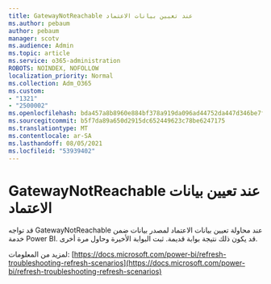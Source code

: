 ```yaml
---
title: GatewayNotReachable عند تعيين بيانات الاعتماد
ms.author: pebaum
author: pebaum
manager: scotv
ms.audience: Admin
ms.topic: article
ms.service: o365-administration
ROBOTS: NOINDEX, NOFOLLOW
localization_priority: Normal
ms.collection: Adm_O365
ms.custom:
- "1321"
- "2500002"
ms.openlocfilehash: bda457a8b8960e884bf378a919da096ad44752da447d346be7f0b1c435a9dcb0
ms.sourcegitcommit: b5f7da89a650d2915dc652449623c78be6247175
ms.translationtype: MT
ms.contentlocale: ar-SA
ms.lasthandoff: 08/05/2021
ms.locfileid: "53939402"
---
```

# <a name="gatewaynotreachable-when-setting-credentials"></a>GatewayNotReachable عند تعيين بيانات الاعتماد

قد تواجه GatewayNotReachable عند محاولة تعيين بيانات الاعتماد لمصدر بيانات ضمن خدمة Power BI. قد يكون ذلك نتيجة بوابة قديمة. ثبت البوابة الأخيرة وحاول مرة أخرى.

لمزيد من المعلومات: [https://docs.microsoft.com/power-bi/refresh-troubleshooting-refresh-scenarios](https://docs.microsoft.com/power-bi/refresh-troubleshooting-refresh-scenarios)
